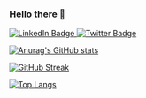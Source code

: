### Hello there 👋


<div id="badges">
  <a href="https://www.linkedin.com/in/florianpautot/">
    <img src="https://img.shields.io/badge/LinkedIn-blue?style=for-the-badge&logo=linkedin&logoColor=white" alt="LinkedIn Badge"/>
  </a>
  <a href="https://twitter.com/0xflo_tez">
    <img src="https://img.shields.io/badge/Twitter-blue?style=for-the-badge&logo=twitter&logoColor=white" alt="Twitter Badge"/>
  </a>
</div>

[![Anurag's GitHub stats](https://github-readme-stats.vercel.app/api?username=0xflo-tez&hide=stars&count_private=true&show_icons=true)](https://github.com/anuraghazra/github-readme-stats)


[![GitHub Streak](http://github-readme-streak-stats.herokuapp.com?user=0xflo-tez&theme=dark&background=000000)](https://git.io/streak-stats)


[![Top Langs](https://github-readme-stats.vercel.app/api/top-langs/?username=0xflo-tez&layout=compact&theme=vision-friendly-dark)](https://github.com/anuraghazra/github-readme-stats)

<!--
**0xflo-tez/0xflo-tez** is a ✨ _special_ ✨ repository because its `README.md` (this file) appears on your GitHub profile.

Here are some ideas to get you started:

- 🔭 I’m currently working on ...
- 🌱 I’m currently learning ...
- 👯 I’m looking to collaborate on ...
- 🤔 I’m looking for help with ...
- 💬 Ask me about ...
- 📫 How to reach me: ...
- 😄 Pronouns: ...
- ⚡ Fun fact: ...
-->
